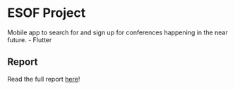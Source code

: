 # ESOF Project

Mobile app to search for and sign up for conferences happening in the near future. - Flutter

## Report

Read the full report [here](./docs/README.md)!